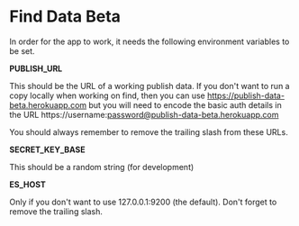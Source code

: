 # Find Data Beta

In order for the app to work, it needs the following environment variables
to be set.

**PUBLISH_URL**

This should be the URL of a working publish data.  If you don't want to run
a copy locally when working on find, then you can use
https://publish-data-beta.herokuapp.com but you will need to encode the
basic auth details in the URL https://username:password@publish-data-beta.herokuapp.com

You should always remember to remove the trailing slash from these URLs.

**SECRET_KEY_BASE**

This should be a random string (for development)

**ES_HOST**

Only if you don't want to use 127.0.0.1:9200 (the default).  Don't forget to remove
the trailing slash.
